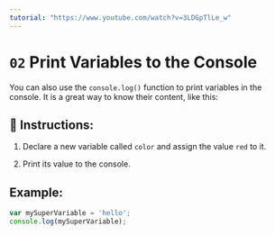 ```yaml
---
tutorial: "https://www.youtube.com/watch?v=3LDGpTlLe_w"
---
```


# `02` Print Variables to the Console

You can also use the `console.log()` function to print variables in the console. It is a great way to know their content, like this:

## 📝 Instructions:

1. Declare a new variable called `color` and assign the value `red` to it.

2. Print its value to the console.

## Example:

```js
var mySuperVariable = 'hello';
console.log(mySuperVariable);
```
